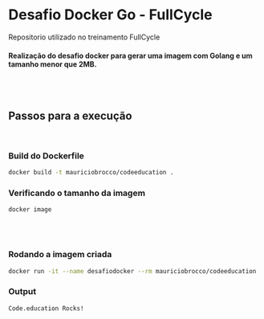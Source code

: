 # Desafio Docker Go - FullCycle
Repositorio utilizado no treinamento FullCycle

#### Realização do desafio docker para gerar uma imagem com Golang e um tamanho menor que 2MB.

<br>
<br>

## Passos para a execução
<br>

### Build do Dockerfile
```bash
docker build -t mauriciobrocco/codeeducation .
```
### Verificando o tamanho da imagem
```bash
docker image 
```

<br>
<br>

### Rodando a imagem criada
```bash
docker run -it --name desafiodocker --rm mauriciobrocco/codeeducation
```
### Output
```bash
Code.education Rocks!
```
